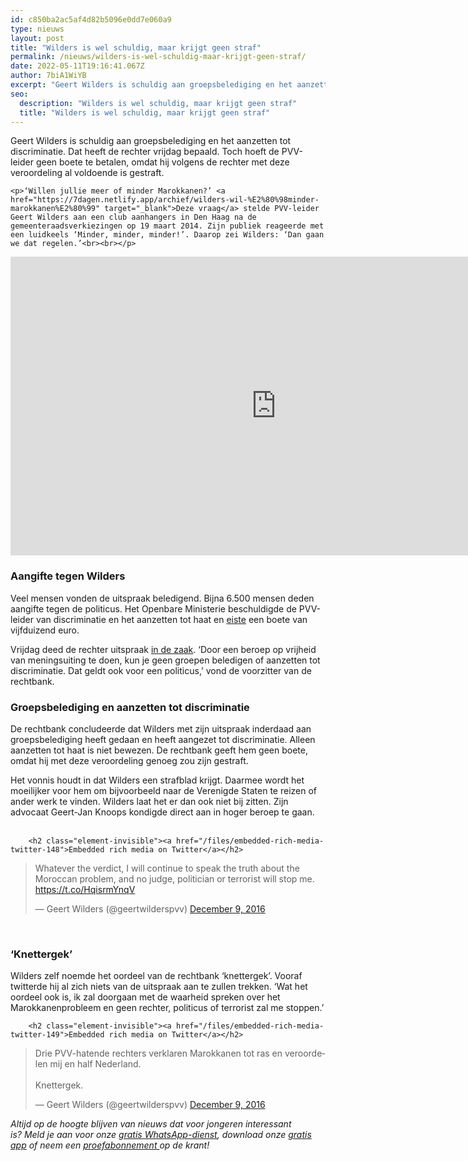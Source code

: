 ```yaml
---
id: c850ba2ac5af4d82b5096e0dd7e060a9
type: nieuws
layout: post
title: "Wilders is wel schuldig, maar krijgt geen straf"
permalink: /nieuws/wilders-is-wel-schuldig-maar-krijgt-geen-straf/
date: 2022-05-11T19:16:41.067Z
author: 7biA1WiYB
excerpt: "Geert Wilders is schuldig aan groepsbelediging en het aanzetten tot discriminatie. Dat heeft de rechter vrijdag bepaald. Toch hoeft de PVV-leider geen boete te betalen, omdat hij volgens de rechter met deze veroordeling al voldoende is gestraft.  "
seo:
  description: "Wilders is wel schuldig, maar krijgt geen straf"
  title: "Wilders is wel schuldig, maar krijgt geen straf"
---
```

Geert Wilders is schuldig aan groepsbelediging en het aanzetten tot discriminatie. Dat heeft de rechter vrijdag bepaald. Toch hoeft de PVV-leider geen boete te betalen, omdat hij volgens de rechter met deze veroordeling al voldoende is gestraft.  

    <p>‘Willen jullie meer of minder Marokkanen?’ <a href="https://7dagen.netlify.app/archief/wilders-wil-%E2%80%98minder-marokkanen%E2%80%99" target="_blank">Deze vraag</a> stelde PVV-leider Geert Wilders aan een club aanhangers in Den Haag na de gemeenteraadsverkiezingen op 19 maart 2014. Zijn publiek reageerde met een luidkeels ‘Minder, minder, minder!’. Daarop zei Wilders: ‘Dan gaan we dat regelen.’<br><br></p>
<iframe allowfullscreen="" frameborder="0" height="478" src="https://www.youtube.com/embed/0cYhLHNYgEE?rel=0" width="850"></iframe>
<h3>Aangifte tegen Wilders</h3>
<p>Veel mensen vonden de uitspraak beledigend. Bijna 6.500 mensen deden aangifte tegen de politicus. Het Openbare Ministerie beschuldigde de PVV-leider van discriminatie en het aanzetten tot haat en <a href="https://7dagen.netlify.app/nieuws/om-5000-euro-boete-voor-pvv-leider-wilders" target="_blank">eiste</a> een boete van vijfduizend euro.</p>
<p>Vrijdag deed de rechter uitspraak <a href="https://7dagen.netlify.app/nieuws/de-wilders-rechtszaak-voor-beginners" target="_blank">in de zaak</a>. ‘Door een beroep op vrijheid van meningsuiting te doen, kun je geen groepen beledigen of aanzetten tot discriminatie. Dat geldt ook voor een politicus,’ vond de voorzitter van de rechtbank.</p>
<h3>Groepsbelediging en aanzetten tot discriminatie</h3>
<p>De rechtbank concludeerde dat Wilders met zijn uitspraak inderdaad aan groepsbelediging heeft gedaan en heeft aangezet tot discriminatie. Alleen aanzetten tot haat is niet bewezen. De rechtbank geeft hem geen boete, omdat hij met deze veroordeling genoeg zou zijn gestraft.</p>
<p>Het vonnis houdt in dat Wilders een strafblad krijgt. Daarmee wordt het moeilijker voor hem om bijvoorbeeld naar de Verenigde Staten te reizen of ander werk te vinden. Wilders laat het er dan ook niet bij zitten. Zijn advocaat Geert-Jan Knoops kondigde direct aan in hoger beroep te gaan.<br><br><div class="media media-element-container media-default"><div id="file-328816" class="file file-document file-text-oembed">

        <h2 class="element-invisible"><a href="/files/embedded-rich-media-twitter-148">Embedded rich media on Twitter</a></h2>
    
  
  <div class="content">
    
<blockquote class="twitter-tweet" data-width="550"><p lang="en" dir="ltr">Whatever the verdict, I will continue to speak the truth about the Moroccan problem, and no judge, politician or terrorist will stop me. <a href="https://t.co/HqisrmYnqV">https://t.co/HqisrmYnqV</a></p>&mdash; Geert Wilders (@geertwilderspvv) <a href="https://twitter.com/geertwilderspvv/status/807147701339127808?ref_src=twsrc%5Etfw">December 9, 2016</a></blockquote>
<script async="" src="https://platform.twitter.com/widgets.js" charset="utf-8"></script>
  </div>

  
</div>
</div>
<p> </p>
<h3>‘Knettergek’</h3>
<p>Wilders zelf noemde het oordeel van de rechtbank ‘knettergek’. Vooraf twitterde hij al zich niets van de uitspraak aan te zullen trekken. ‘Wat het oordeel ook is, ik zal doorgaan met de waarheid spreken over het Marokkanenprobleem en geen rechter, politicus of terrorist zal me stoppen.’<br><div class="media media-element-container media-default"><div id="file-328817" class="file file-document file-text-oembed">

        <h2 class="element-invisible"><a href="/files/embedded-rich-media-twitter-149">Embedded rich media on Twitter</a></h2>
    
  
  <div class="content">
    
<blockquote class="twitter-tweet" data-width="550"><p lang="nl" dir="ltr">Drie PVV-hatende rechters verklaren Marokkanen tot ras en veroordelen mij en half Nederland. <br><br>Knettergek.</p>&mdash; Geert Wilders (@geertwilderspvv) <a href="https://twitter.com/geertwilderspvv/status/807172752658563072?ref_src=twsrc%5Etfw">December 9, 2016</a></blockquote>
<script async="" src="https://platform.twitter.com/widgets.js" charset="utf-8"></script>
  </div>

  
</div>
</div>
<p><em>Altijd op de hoogte blijven van nieuws dat voor jongeren interessant is? Meld je aan voor onze </em><a href="https://7dagen.netlify.app/whatsapp"><em>gratis WhatsApp-dienst</em></a><em>, download onze </em><a href="https://7dagen.netlify.app/app"><em>gratis app</em></a><em> of neem een </em><a href="https://abonneren.sevendays.nl/abonneren/abonnementen/ae/artikel"><em>proefabonnement </em></a><em>op de krant!</em></p>  
